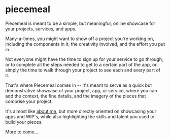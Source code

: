 # piecemeal

Piecemeal is meant to be a simple, but meaningful, online showcase for your projects, services, and apps. 

Many-a-times, you might want to show off a project you're working on, including the components in it, the creativity involved, and the effort you put in.

Not everyone might have the time to sign up for your service to go through, or to complete all the steps needed to get to a certain part of the app, or simply the time to walk through your project to see each and every part of it.

That's where Piecemeal comes in -- it's meant to serve as a quick but demonstrative showcase of your project, app, or service, where you can add the context, the fine details, and the imagery of the pieces that comprise your project.

It's almost like [about.me](about.me), but more directly oriented on showcasing your apps and WIP's, while also highlighting the skills and talent you used to build your pieces.

More to come...
